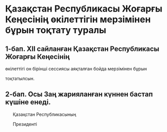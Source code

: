 # Қазақстан Республикасы Жоғарғы Кеңесiнiң өкiлеттiгiн мерзiмiнен бұрын тоқтату туралы

## 1-бап. ХII сайланған Қазақстан Республикасы Жоғарғы Кеңесiнiң

өкiлеттiгi он бiрiншi сессиясы аяқталған бойда мерзiмiнен бұрын

тоқтатылсын.

## 2-бап. Осы Заң жарияланған күннен бастап күшiне енедi.

      Қазақстан Республикасының

      Президентi

